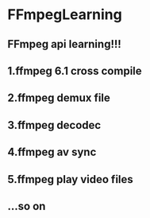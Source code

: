 # FFmpegLearning
## FFmpeg api learning!!!
## 1.ffmpeg 6.1 cross compile
## 2.ffmpeg demux file
## 3.ffmpeg decodec
## 4.ffmpeg av sync
## 5.ffmpeg play video files
## ...so on
